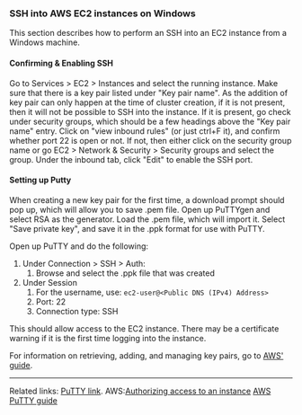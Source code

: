 ### SSH into AWS EC2 instances on Windows

This section describes how to perform an SSH into an EC2 instance from a Windows machine.

#### Confirming & Enabling SSH

Go to Services > EC2 > Instances and select the running instance. Make sure that there is a key pair listed under "Key pair name". As the addition of key pair can only happen at the time of cluster creation, if it is not present, then it will not be possible to SSH into the instance. If it is present, go check under security groups, which should be a few headings above the "Key pair name" entry. Click on "view inbound rules" (or just ctrl+F it), and confirm whether port 22 is open or not. If not, then either click on the security group name or go EC2 > Network & Security > Security groups and select the group. Under the inbound tab, click "Edit" to enable the SSH port.

#### Setting up Putty
When creating a new key pair for the first time, a download prompt should pop up, which will allow you to save .pem file. Open up PuTTYgen and select RSA as the generator. Load the .pem file, which will import it. Select "Save private key", and save it in the .ppk format for use with PuTTY.

Open up PuTTY and do the following:
1. Under Connection > SSH > Auth:
	1. Browse and select the .ppk file that was created
2. Under Session
	1. For the username, use: `ec2-user@<Public DNS (IPv4) Address>`
	1. Port: 22
	1. Connection type: SSH

This should allow access to the EC2 instance. There may be a certificate warning if it is the first time logging into the instance.

For information on retrieving, adding, and managing key pairs, go to [AWS' guide](https://docs.aws.amazon.com/AWSEC2/latest/UserGuide/ec2-key-pairs.html#replacing-key-pair).

---
Related links:
[PuTTY link](https://www.chiark.greenend.org.uk/~sgtatham/putty/latest.html "PuTTY link").
AWS:[Authorizing access to an instance](https://docs.aws.amazon.com/AWSEC2/latest/UserGuide/authorizing-access-to-an-instance.html)
[AWS PuTTY guide](https://docs.aws.amazon.com/AWSEC2/latest/UserGuide/putty.html)